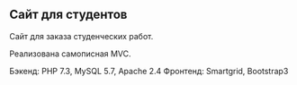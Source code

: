 ## Сайт для студентов

Сайт для заказа студенческих работ.

Реализована самописная MVC.

Бэкенд: PHP 7.3, MySQL 5.7, Apache 2.4
Фронтенд: Smartgrid, Bootstrap3
